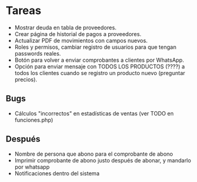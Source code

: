 # Tareas

- Mostrar deuda en tabla de proveedores.
- Crear página de historial de pagos a proveedores.
- Actualizar PDF de movimientos con campos nuevos.
- Roles y permisos, cambiar registro de usuarios para que tengan passwords reales.
- Botón para volver a enviar comprobantes a clientes por WhatsApp.
- Opción para enviar mensaje con TODOS LOS PRODUCTOS (????) a todos los clientes cuando se registro un producto nuevo (preguntar precios).

## Bugs

- Cálculos "incorrectos" en estadísticas de ventas (ver TODO en funciones.php)

## Después

- Nombre de persona que abono para el comprobante de abono
- Imprimir comprobante de abono justo después de abonar, y mandarlo por whatsapp
- Notificaciones dentro del sistema
